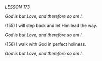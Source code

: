 *LESSON 173*

*God is but Love, and therefore so am I.*

(155) I will step back and let Him lead the way.

*God is but Love, and therefore so am I.*

(156) I walk with God in perfect holiness.

*God is but Love, and therefore so am I.*